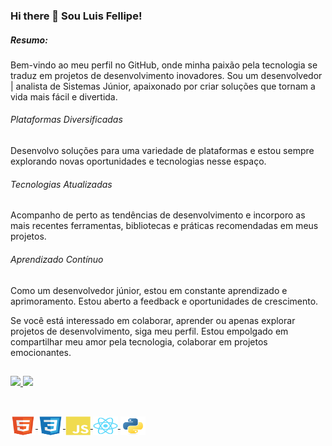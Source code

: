### Hi there 👋 Sou Luis Fellipe!
##### Resumo:
Bem-vindo ao meu perfil no GitHub, onde minha paixão pela tecnologia se traduz em projetos de desenvolvimento inovadores. Sou um desenvolvedor | analista de Sistemas Júnior, apaixonado por criar soluções que tornam a vida mais fácil e divertida.

###### Plataformas Diversificadas
Desenvolvo soluções para uma variedade de plataformas e estou sempre explorando novas oportunidades e tecnologias nesse espaço.

###### Tecnologias Atualizadas
Acompanho de perto as tendências de desenvolvimento e incorporo as mais recentes ferramentas, bibliotecas e práticas recomendadas em meus projetos.

###### Aprendizado Contínuo
Como um desenvolvedor júnior, estou em constante aprendizado e aprimoramento. Estou aberto a feedback e oportunidades de crescimento.

Se você está interessado em colaborar, aprender ou apenas explorar projetos de desenvolvimento, siga meu perfil. Estou empolgado em compartilhar meu amor pela tecnologia, colaborar em projetos emocionantes.

##

 <div>
  <a href="https://github.com/FellipeL99">
    <img height="200em" src="https://github-readme-stats.vercel.app/api?username=FellipeL99&show_icons=true&theme=chartreuse-dark&include_all_commits=true&count_private=true"/>
  <img height="200em" src="https://github-readme-stats.vercel.app/api/top-langs/?username=FellipeL99&layout=compact&langs_count=7&theme=chartreuse-dark"/>
</div>
  
  ##
  
  <div style="display: inline_block"><br>
  <img align="center" alt="Nando-HTML" height="30" width="40" src="https://raw.githubusercontent.com/devicons/devicon/master/icons/html5/html5-original.svg">
  <img align="center" alt="Nando-CSS" height="30" width="40" src="https://raw.githubusercontent.com/devicons/devicon/master/icons/css3/css3-original.svg">
  <img align="center" alt="Nando-JS" height="30" width="40" src="https://raw.githubusercontent.com/devicons/devicon/master/icons/javascript/javascript-plain.svg">
  <img align="center" alt="Nando-React" height="30" width="40" src="https://raw.githubusercontent.com/devicons/devicon/master/icons/react/react-original.svg">
  <img align="center" alt="Nando-PYTHON" height="30" width="40" src="https://raw.githubusercontent.com/devicons/devicon/master/icons/python/python-original.svg">
  </div>

